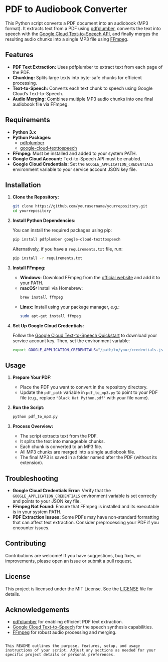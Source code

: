 # PDF to Audiobook Converter

This Python script converts a PDF document into an audiobook (MP3 format). It extracts text from a PDF using [pdfplumber](https://github.com/jsvine/pdfplumber), converts the text into speech with the 
[Google Cloud Text-to-Speech API](https://cloud.google.com/text-to-speech), and finally merges the resulting audio chunks into a single MP3 file using [FFmpeg](https://ffmpeg.org/).

## Features

- **PDF Text Extraction:** Uses pdfplumber to extract text from each page of the PDF.
- **Chunking:** Splits large texts into byte-safe chunks for efficient processing.
- **Text-to-Speech:** Converts each text chunk to speech using Google Cloud’s Text-to-Speech.       
- **Audio Merging:** Combines multiple MP3 audio chunks into one final audiobook file via FFmpeg.   

## Requirements

- **Python 3.x**
- **Python Packages:**
  - [pdfplumber](https://pypi.org/project/pdfplumber/)
  - [google-cloud-texttospeech](https://pypi.org/project/google-cloud-texttospeech/)
- **FFmpeg:** Must be installed and added to your system PATH.
- **Google Cloud Account:** Text-to-Speech API must be enabled.
- **Google Cloud Credentials:** Set the `GOOGLE_APPLICATION_CREDENTIALS` environment variable to your service account JSON key file.

## Installation

1. **Clone the Repository:**

   ```bash
   git clone https://github.com/yourusername/yourrepository.git
   cd yourrepository
   ```

2. **Install Python Dependencies:**

   You can install the required packages using pip:

   ```bash
   pip install pdfplumber google-cloud-texttospeech
   ```

   Alternatively, if you have a `requirements.txt` file, run:

   ```bash
   pip install -r requirements.txt
   ```

3. **Install FFmpeg:**

   - **Windows:** Download FFmpeg from the [official website](https://ffmpeg.org/download.html) and 
add it to your PATH.
   - **macOS:** Install via Homebrew:
     ```bash
     brew install ffmpeg
     ```
   - **Linux:** Install using your package manager, e.g.:
     ```bash
     sudo apt-get install ffmpeg
     ```

4. **Set Up Google Cloud Credentials:**

   Follow the [Google Cloud Text-to-Speech Quickstart](https://cloud.google.com/text-to-speech/docs/quickstart-client-libraries) to download your service account key. Then, set the environment variable:

   ```bash
   export GOOGLE_APPLICATION_CREDENTIALS="/path/to/your/credentials.json"
   ```

## Usage

1. **Prepare Your PDF:**
   - Place the PDF you want to convert in the repository directory.
   - Update the `pdf_path` variable in `pdf_to_mp3.py` to point to your PDF file (e.g., replace `"Black Hat Python.pdf"` with your file name).

2. **Run the Script:**

   ```bash
   python pdf_to_mp3.py
   ```

3. **Process Overview:**
   - The script extracts text from the PDF.
   - It splits the text into manageable chunks.
   - Each chunk is converted to an MP3 file.
   - All MP3 chunks are merged into a single audiobook file.
   - The final MP3 is saved in a folder named after the PDF (without its extension).

## Troubleshooting

- **Google Cloud Credentials Error:** Verify that the `GOOGLE_APPLICATION_CREDENTIALS` environment variable is set correctly and points to your JSON key file.
- **FFmpeg Not Found:** Ensure that FFmpeg is installed and its executable is in your system PATH.  
- **PDF Extraction Issues:** Some PDFs may have non-standard formatting that can affect text extraction. Consider preprocessing your PDF if you encounter issues.

## Contributing

Contributions are welcome! If you have suggestions, bug fixes, or improvements, please open an issue or submit a pull request.

## License

This project is licensed under the MIT License. See the [LICENSE](LICENSE) file for details.        

## Acknowledgements

- [pdfplumber](https://github.com/jsvine/pdfplumber) for enabling efficient PDF text extraction.    
- [Google Cloud Text-to-Speech](https://cloud.google.com/text-to-speech) for the speech synthesis capabilities.
- [FFmpeg](https://ffmpeg.org/) for robust audio processing and merging.
```

This README outlines the purpose, features, setup, and usage instructions of your script. Adjust any sections as needed for your specific project details or personal preferences.


